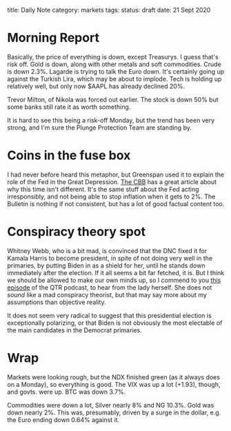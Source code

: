 title: Daily Note
category: markets
tags:
status: draft
date: 21 Sept 2020

# Morning Report

Basically, the price of everything is down, except Treasurys. I guess that's risk off.
Gold is down, along with other metals and soft commodities. Crude is down 2.3%.
Lagarde is trying to talk the Euro down.
It's certainly going up against the Turkish Lira, which may be about to implode.
Tech is holding up relatively well, but only now $AAPL has already declined 20%.

Trevor Milton, of Nikola was forced out earlier. The stock is down 50% but some banks still rate it as worth something.

It is hard to see this being a risk-off Monday, but the trend has been very strong, and I'm sure the Plunge Protection Team are standing by.

# Coins in the fuse box

I had never before heard this metaphor, but Greenspan used it to explain the role of the Fed in the Great Depression.
[The CBB](http://creditbubblebulletin.blogspot.com/2020/09/weekly-commentary-revisiting-coin-in.html?utm_source=feedburner&utm_medium=email&utm_campaign=Feed%3A+blogspot%2FvOLVyH+%28++Credit+Bubble+Bulletin%29) has a great article about why this time isn't different.
It's the same stuff about the Fed acting irresponsibly, and not being able to stop inflation when it gets to 2%.
The Bulletin is nothing if not consistent, but has a lot of good factual content too.

# Conspiracy theory spot

Whitney Webb, who is a bit mad, is convinced that the DNC fixed it for Kamala Harris to become president, in spite of not doing very well in the primaries, by putting Biden in as a shield for her, until he stands down immediately after the election. If it all seems a bit far fetched, it is. But I think we should be allowed to make our own minds up, so I commend to you [this episode](https://quoththeraven.podbean.com/e/quoth-the-raven-222-whitney-webb-talks-2020-election-chaos/) of the QTR podcast, to hear from the lady herself.
She does not *sound* like a mad conspiracy theorist, but that may say more about my assumptions than objective reality.

It does not seem very radical to suggest that this presidential election is exceptionally polarizing, or that Biden is not obviously the most electable of the main candidates in the Democrat primaries. 


# Wrap

Markets were looking rough, but the NDX finished green (as it always does on a Monday), so everything is good.
The VIX was up a lot (+1.93), though, and govts. were up.
BTC was down 3.7%.

Commodities were down a lot, Silver nearly 8% and NG 10.3%. 
Gold was down nearly 2%. 
This was, presumably, driven by a surge in the dollar, e.g. the Euro ending down 0.64% against it.


